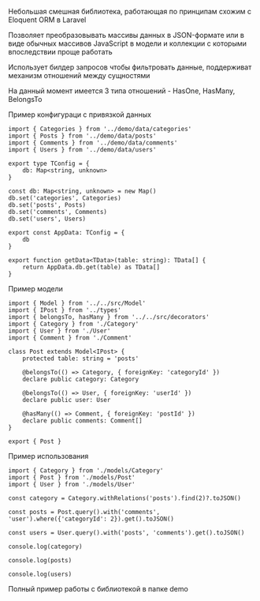 Небольшая смешная библиотека, работающая по принципам схожим с Eloquent ORM в Laravel

Позволяет преобразовывать массивы данных в JSON-формате или в виде обычных массивов JavaScript в модели и коллекции с которыми впоследствии проще работать

Использует билдер запросов чтобы фильтровать данные, поддерживат механизм отношений между сущностями

На данный момент имеется 3 типа отношений - HasOne, HasMany, BelongsTo

Пример конфигураци с привязкой данных

```
import { Categories } from '../demo/data/categories'
import { Posts } from '../demo/data/posts'
import { Comments } from '../demo/data/comments'
import { Users } from '../demo/data/users'

export type TConfig = {
    db: Map<string, unknown>
}

const db: Map<string, unknown> = new Map()
db.set('categories', Categories)
db.set('posts', Posts)
db.set('comments', Comments)
db.set('users', Users)

export const AppData: TConfig = {
    db
}

export function getData<TData>(table: string): TData[] {
    return AppData.db.get(table) as TData[]
}
```

Пример модели

```
import { Model } from '../../src/Model'
import { IPost } from '../types'
import { belongsTo, hasMany } from '../../src/decorators'
import { Category } from './Category'
import { User } from './User'
import { Comment } from './Comment'

class Post extends Model<IPost> {
    protected table: string = 'posts'

    @belongsTo(() => Category, { foreignKey: 'categoryId' })
    declare public category: Category

    @belongsTo(() => User, { foreignKey: 'userId' })
    declare public user: User

    @hasMany(() => Comment, { foreignKey: 'postId' })
    declare public comments: Comment[]
}

export { Post }
```

Пример использования

```
import { Category } from './models/Category'
import { Post } from './models/Post'
import { User } from './models/User'

const category = Category.withRelations('posts').find(2)?.toJSON()

const posts = Post.query().with('comments', 'user').where({'categoryId': 2}).get().toJSON()

const users = User.query().with('posts', 'comments').get().toJSON()

console.log(category)

console.log(posts)

console.log(users)
```
Полный пример работы с библиотекой в папке demo
